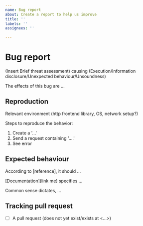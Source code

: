 ```yaml
---
name: Bug report
about: Create a report to help us improve
title: ''
labels: ''
assignees: ''

---
```


# Bug report

(Insert Brief threat assessment) causing (Execution/Information disclosure/Unexpected behaviour/Unsoundness)

The effects of this bug are &#8230;

## Reproduction

Relevant environment (http frontend library, OS, network setup?)

Steps to reproduce the behavior:
1. Create a '...'
2. Send a request containing '....'
3. See error


## Expected behaviour

According to [reference], it should &#8230;

[Documentation]\(link me\) specifies &#8230;

Common sense dictates, &#8230;

Tracking pull request
--------

 - [ ] A pull request (does not yet exist/exists at <&#8230;>)
